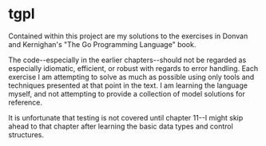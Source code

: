 # tgpl
Contained within this project are my solutions to the exercises in Donvan and Kernighan's
"The Go Programming Language" book.

The code--especially in the earlier chapters--should not be regarded as especially idiomatic,
efficient, or robust with regards to error handling.  Each exercise I am attempting to solve
as much as possible using only tools and techniques presented at that point in the text.
I am learning the language myself, and not attempting to provide a collection of model solutions for reference.

It is unfortunate that testing is not covered until chapter 11--I might skip ahead to that chapter after learning the basic data types and control structures.
